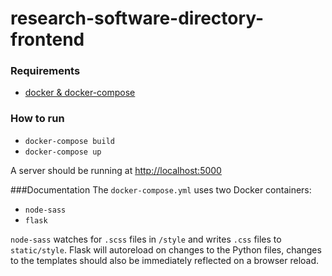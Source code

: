 # research-software-directory-frontend

### Requirements
* [docker & docker-compose](https://docs.docker.com/compose/install/)

### How to run
* `docker-compose build`
* `docker-compose up`

A server should be running at [http://localhost:5000](http://localhost:5000)

###Documentation
The `docker-compose.yml` uses two Docker containers:
* `node-sass`
* `flask`

`node-sass` watches for `.scss` files in `/style` and writes `.css` files to `static/style`.
Flask will autoreload on changes to the Python files, changes to the templates should also
be immediately reflected on a browser reload.
